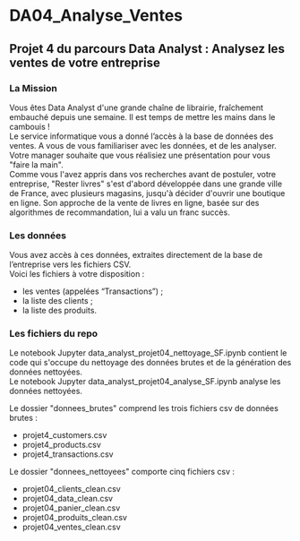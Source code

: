 # DA04_Analyse_Ventes

## Projet 4 du parcours Data Analyst : Analysez les ventes de votre entreprise

### La Mission  
  
Vous êtes Data Analyst d'une grande chaîne de librairie, fraîchement embauché depuis une semaine. Il est temps de mettre les mains dans le cambouis !  
Le service informatique vous a donné l’accès à la base de données des ventes. A vous de vous familiariser avec les données, et de les analyser. Votre manager souhaite que vous réalisiez une présentation pour vous "faire la main".  
Comme vous l'avez appris dans vos recherches avant de postuler, votre entreprise, "Rester livres" s'est d'abord développée dans une grande ville de France, avec plusieurs magasins, jusqu'à décider d'ouvrir une boutique en ligne. Son approche de la vente de livres en ligne, basée sur des algorithmes de recommandation, lui a valu un franc succès.  
  
  
### Les données
  
Vous avez accès à ces données, extraites directement de la base de l’entreprise vers les fichiers CSV.  
Voici les fichiers à votre disposition :
- les ventes (appelées “Transactions”) ;
- la liste des clients ;
- la liste des produits.
  
  
### Les fichiers du repo
    
Le notebook Jupyter data_analyst_projet04_nettoyage_SF.ipynb contient le code qui s'occupe du nettoyage des données brutes et de la génération des données nettoyées.  
Le notebook Jupyter data_analyst_projet04_analyse_SF.ipynb analyse les données nettoyées.  
  
Le dossier "donnees_brutes" comprend les trois fichiers csv de données brutes :
- projet4_customers.csv
- projet4_products.csv
- projet4_transactions.csv
  
Le dossier "donnees_nettoyees" comporte cinq fichiers csv :
- projet04_clients_clean.csv
- projet04_data_clean.csv
- projet04_panier_clean.csv
- projet04_produits_clean.csv
- projet04_ventes_clean.csv
